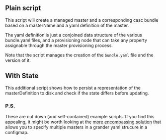 ## Plain script

This script will create a managed master and a corresponding casc bundle based on a masterName and a yaml definition of the master.

The yaml definition is just a conjoined data structure of the various bundle.yaml files, and a provisioning node that can take any property assignable through the master provisioning process.

Note that the script manages the creation of the `bundle.yaml` file and the version of it.

## With State

This additional script shows how to persist a representation of the masterDefinition to disk and check if the state differs before updating.

### P.S.

These are cut down (and self-contained) example scripts. If you find this appealing, it might be worth looking at the [more encompassing solution](https://github.com/kyounger/cbci-helmfile) that allows you to specify multiple masters in a grander yaml strucure in a configmap.

